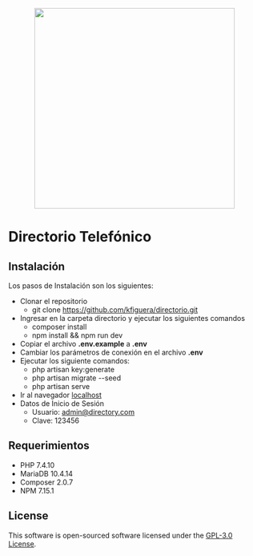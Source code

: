 <p align="center"><a href="https://smartwebtools.net" target="_blank"><img src="https://smartwebtools.net/wp-content/uploads/2020/01/logo-02.png" width="400"></a></p>

# Directorio Telefónico

## Instalación
Los pasos de Instalación son los siguientes:
- Clonar el repositorio
    - git clone https://github.com/kfiguera/directorio.git
- Ingresar en la carpeta directorio y ejecutar los siguientes comandos 
    - composer install
    - npm install && npm run dev
- Copiar el archivo **.env.example**  a **.env**
- Cambiar los parámetros de conexión  en el archivo **.env**
- Ejecutar los siguiente comandos:
    - php artisan key:generate
    - php artisan migrate --seed
    - php artisan serve
- Ir al navegador [localhost](https://localhost:8000)
- Datos de Inicio de Sesión
    - Usuario: admin@directory.com
    - Clave: 123456 

## Requerimientos

- PHP 7.4.10
- MariaDB 10.4.14
- Composer 2.0.7
- NPM 7.15.1

## License

This software is open-sourced software licensed under the [GPL-3.0 License](https://www.gnu.org/licenses/gpl-3.0.en.html).
